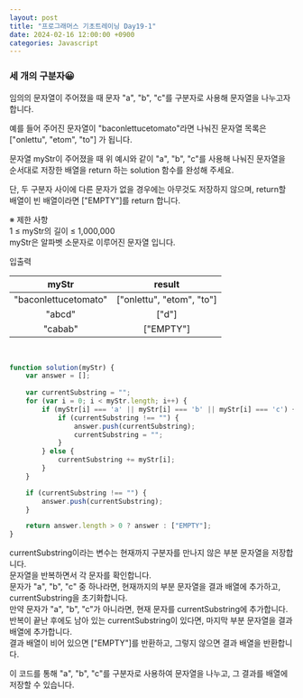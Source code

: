 ```yaml
---
layout: post
title: "프로그래머스 기초트레이닝 Day19-1"
date: 2024-02-16 12:00:00 +0900
categories: Javascript
---
```


### 세 개의 구분자😀

임의의 문자열이 주어졌을 때 문자 "a", "b", "c"를 구분자로 사용해 문자열을 나누고자 합니다.<br>

예를 들어 주어진 문자열이 "baconlettucetomato"라면 나눠진 문자열 목록은 ["onlettu", "etom", "to"] 가 됩니다.<br>

문자열 myStr이 주어졌을 때 위 예시와 같이 "a", "b", "c"를 사용해 나눠진 문자열을 순서대로 저장한 배열을 return 하는 solution 함수를 완성해 주세요.<br>

단, 두 구분자 사이에 다른 문자가 없을 경우에는 아무것도 저장하지 않으며, return할 배열이 빈 배열이라면 ["EMPTY"]를 return 합니다.<br>

※ 제한 사항<br>
1 ≤ myStr의 길이 ≤ 1,000,000<br>
myStr은 알파벳 소문자로 이루어진 문자열 입니다.<br>

입출력 <br>

| myStr  |		result |
| :-------: | :-------: |
| "baconlettucetomato"| ["onlettu", "etom", "to"]|
|   "abcd"  |["d"]  |
| "cabab"| ["EMPTY"] |

<br>

```javascript
function solution(myStr) {
    var answer = [];
    
    var currentSubstring = "";
    for (var i = 0; i < myStr.length; i++) {
        if (myStr[i] === 'a' || myStr[i] === 'b' || myStr[i] === 'c') {
            if (currentSubstring !== "") {
                answer.push(currentSubstring);
                currentSubstring = "";
            }
        } else {
            currentSubstring += myStr[i];
        }
    }

    if (currentSubstring !== "") {
        answer.push(currentSubstring);
    }

    return answer.length > 0 ? answer : ["EMPTY"];
}

```
currentSubstring이라는 변수는 현재까지 구분자를 만나지 않은 부분 문자열을 저장합니다.<br>
문자열을 반복하면서 각 문자를 확인합니다.<br>
문자가 "a", "b", "c" 중 하나라면, 현재까지의 부분 문자열을 결과 배열에 추가하고, currentSubstring을 초기화합니다.<br>
만약 문자가 "a", "b", "c"가 아니라면, 현재 문자를 currentSubstring에 추가합니다.<br>
반복이 끝난 후에도 남아 있는 currentSubstring이 있다면, 마지막 부분 문자열을 결과 배열에 추가합니다.<br>
결과 배열이 비어 있으면 ["EMPTY"]를 반환하고, 그렇지 않으면 결과 배열을 반환합니다.<br>

이 코드를 통해 "a", "b", "c"를 구분자로 사용하여 문자열을 나누고, 그 결과를 배열에 저장할 수 있습니다.<br>